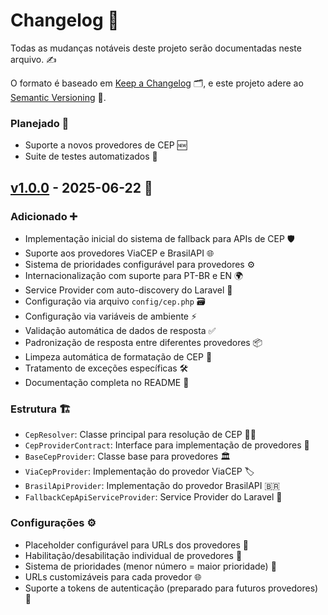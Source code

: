 # Changelog 📜

Todas as mudanças notáveis deste projeto serão documentadas neste arquivo. ✍️

O formato é baseado em [Keep a Changelog](https://keepachangelog.com/en/1.0.0/) 🗂️,
e este projeto adere ao [Semantic Versioning](https://semver.org/spec/v2.0.0.html) 🔢.

### Planejado 📝
- Suporte a novos provedores de CEP 🆕
- Suite de testes automatizados 🧪

## [v1.0.0] - 2025-06-22 🎉

### Adicionado ➕
- Implementação inicial do sistema de fallback para APIs de CEP 🛡️
- Suporte aos provedores ViaCEP e BrasilAPI 🌐
- Sistema de prioridades configurável para provedores ⚙️
- Internacionalização com suporte para PT-BR e EN 🌍
- Service Provider com auto-discovery do Laravel 🚀
- Configuração via arquivo `config/cep.php` 🗃️
- Configuração via variáveis de ambiente ⚡
- Validação automática de dados de resposta ✅
- Padronização de resposta entre diferentes provedores 📦
- Limpeza automática de formatação de CEP 🧹
- Tratamento de exceções específicas 🛠️
- Documentação completa no README 📖

### Estrutura 🏗️
- `CepResolver`: Classe principal para resolução de CEP 🕵️‍♂️
- `CepProviderContract`: Interface para implementação de provedores 🔌
- `BaseCepProvider`: Classe base para provedores 🏛️
- `ViaCepProvider`: Implementação do provedor ViaCEP 🏷️
- `BrasilApiProvider`: Implementação do provedor BrasilAPI 🇧🇷
- `FallbackCepApiServiceProvider`: Service Provider do Laravel 🧩

### Configurações ⚙️
- Placeholder configurável para URLs dos provedores 📝
- Habilitação/desabilitação individual de provedores 🔄
- Sistema de prioridades (menor número = maior prioridade) 🥇
- URLs customizáveis para cada provedor 🌐
- Suporte a tokens de autenticação (preparado para futuros provedores) 🔑

[v1.0.0]: https://github.com/KauanCalheiro/fallback-cep-api/releases/tag/v1.0.0

